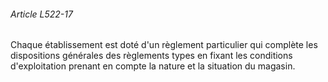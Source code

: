 ###### Article L522-17

Chaque établissement est doté d'un règlement particulier qui complète les dispositions générales des règlements types en fixant les conditions d'exploitation prenant en compte la nature et la situation du magasin.

